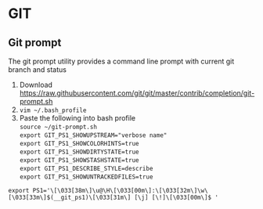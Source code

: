 # GIT

## Git prompt

The git prompt utility provides a command line prompt with current git branch and status

1. Download https://raw.githubusercontent.com/git/git/master/contrib/completion/git-prompt.sh
2. `vim ~/.bash_profile`
3. Paste the following into bash profile  
`source ~/git-prompt.sh`  
  `export GIT_PS1_SHOWUPSTREAM="verbose name"`  
  `export GIT_PS1_SHOWCOLORHINTS=true`  
  `export GIT_PS1_SHOWDIRTYSTATE=true`  
  `export GIT_PS1_SHOWSTASHSTATE=true`  
  `export GIT_PS1_DESCRIBE_STYLE=describe`  
  `export GIT_PS1_SHOWUNTRACKEDFILES=true`    
    
`export PS1='\[\033[38m\]\u@\H\[\033[00m\]:\[\033[32m\]\w\[\033[33m\]$(__git_ps1)\[\033[31m\] [\j] [\!]\[\033[00m\]$ '`